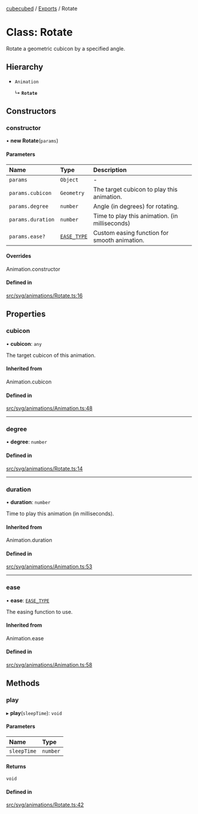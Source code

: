 [cubecubed](/reference/README.md) / [Exports](/reference/modules.md) / Rotate

# Class: Rotate

Rotate a geometric cubicon by a specified angle.

## Hierarchy

- `Animation`

  ↳ **`Rotate`**

## Constructors

### constructor

• **new Rotate**(`params`)

#### Parameters

| Name | Type | Description |
| :------ | :------ | :------ |
| `params` | `Object` | - |
| `params.cubicon` | `Geometry` | The target cubicon to play this animation. |
| `params.degree` | `number` | Angle (in degrees) for rotating. |
| `params.duration` | `number` | Time to play this animation. (in milliseconds) |
| `params.ease?` | [`EASE_TYPE`](/reference/types/EASE_TYPE.md) | Custom easing function for smooth animation. |

#### Overrides

Animation.constructor

#### Defined in

[src/svg/animations/Rotate.ts:16](https://github.com/imaphatduc/cubecubed/blob/1d9e38f/src/svg/animations/Rotate.ts#L16)

## Properties

### cubicon

• **cubicon**: `any`

The target cubicon of this animation.

#### Inherited from

Animation.cubicon

#### Defined in

[src/svg/animations/Animation.ts:48](https://github.com/imaphatduc/cubecubed/blob/1d9e38f/src/svg/animations/Animation.ts#L48)

___

### degree

• **degree**: `number`

#### Defined in

[src/svg/animations/Rotate.ts:14](https://github.com/imaphatduc/cubecubed/blob/1d9e38f/src/svg/animations/Rotate.ts#L14)

___

### duration

• **duration**: `number`

Time to play this animation (in milliseconds).

#### Inherited from

Animation.duration

#### Defined in

[src/svg/animations/Animation.ts:53](https://github.com/imaphatduc/cubecubed/blob/1d9e38f/src/svg/animations/Animation.ts#L53)

___

### ease

• **ease**: [`EASE_TYPE`](/reference/types/EASE_TYPE.md)

The easing function to use.

#### Inherited from

Animation.ease

#### Defined in

[src/svg/animations/Animation.ts:58](https://github.com/imaphatduc/cubecubed/blob/1d9e38f/src/svg/animations/Animation.ts#L58)

## Methods

### play

▸ **play**(`sleepTime`): `void`

#### Parameters

| Name | Type |
| :------ | :------ |
| `sleepTime` | `number` |

#### Returns

`void`

#### Defined in

[src/svg/animations/Rotate.ts:42](https://github.com/imaphatduc/cubecubed/blob/1d9e38f/src/svg/animations/Rotate.ts#L42)

